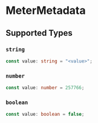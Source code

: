 # MeterMetadata


## Supported Types

### `string`

```typescript
const value: string = "<value>";
```

### `number`

```typescript
const value: number = 257766;
```

### `boolean`

```typescript
const value: boolean = false;
```

